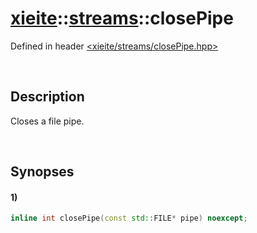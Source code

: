 # [xieite](../xieite.md)\:\:[streams](../streams.md)\:\:closePipe
Defined in header [<xieite/streams/closePipe.hpp>](../../include/xieite/streams/closePipe.hpp)

&nbsp;

## Description
Closes a file pipe.

&nbsp;

## Synopses
#### 1)
```cpp
inline int closePipe(const std::FILE* pipe) noexcept;
```
